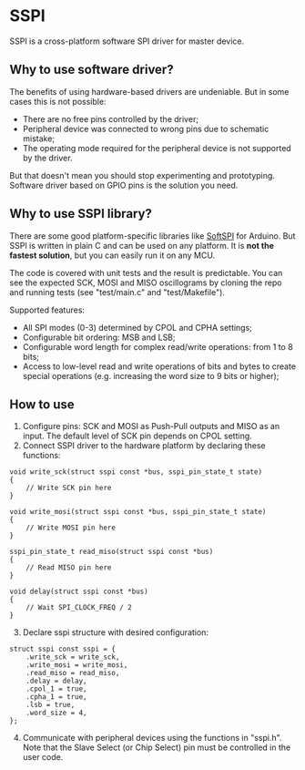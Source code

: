 # SSPI
SSPI is a cross-platform software SPI driver for master device.

## Why to use software driver?
The benefits of using hardware-based drivers are undeniable. But in some cases this is not possible:
- There are no free pins controlled by the driver;
- Peripheral device was connected to wrong pins due to schematic mistake;
- The operating mode required for the peripheral device is not supported by the driver.

But that doesn't mean you should stop experimenting and prototyping. Software driver based on GPIO pins is the solution you need.

## Why to use SSPI library?
There are some good platform-specific libraries like [SoftSPI](https://github.com/MajenkoLibraries/SoftSPI) for Arduino. But SSPI is written in plain C and can be used on any platform. It is **not the fastest solution**, but you can easily run it on any MCU.

The code is covered with unit tests and the result is predictable. You can see the expected SCK, MOSI and MISO oscillograms by cloning the repo and running tests (see "test/main.c" and "test/Makefile").

Supported features:
- All SPI modes (0-3) determined by CPOL and CPHA settings;
- Configurable bit ordering: MSB and LSB;
- Configurable word length for complex read/write operations: from 1 to 8 bits;
- Access to low-level read and write operations of bits and bytes to create special operations (e.g. increasing the word size to 9 bits or higher);

## How to use
1. Configure pins: SCK and MOSI as Push-Pull outputs and MISO as an input. The default level of SCK pin depends on CPOL setting.
2. Connect SSPI driver to the hardware platform by declaring these functions:
```
void write_sck(struct sspi const *bus, sspi_pin_state_t state)
{
    // Write SCK pin here
}

void write_mosi(struct sspi const *bus, sspi_pin_state_t state)
{
    // Write MOSI pin here
}

sspi_pin_state_t read_miso(struct sspi const *bus)
{
    // Read MISO pin here
}

void delay(struct sspi const *bus)
{
    // Wait SPI_CLOCK_FREQ / 2
}
```
3. Declare sspi structure with desired configuration:
```
struct sspi const sspi = {
    .write_sck = write_sck,
    .write_mosi = write_mosi,
    .read_miso = read_miso,
    .delay = delay,
    .cpol_1 = true,
    .cpha_1 = true,
    .lsb = true,
    .word_size = 4,
};
```
4. Communicate with peripheral devices using the functions in "sspi.h". Note that the Slave Select (or Chip Select) pin must be controlled in the user code.
